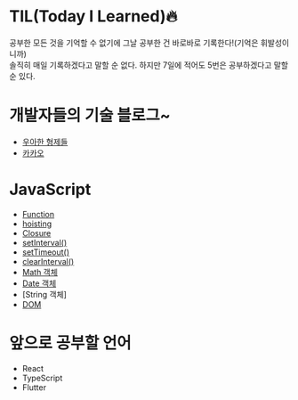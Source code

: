 # TIL(Today I Learned)🔥   
공부한 모든 것을 기억할 수 없기에 그날 공부한 건 바로바로 기록한다!(기억은 휘발성이니까)   
솔직히 매일 기록하겠다고 말할 순 없다. 하지만 7일에 적어도 5번은 공부하겠다고 말할 순 있다.   


# 개발자들의 기술 블로그~
- [우아한 형제들](https://techblog.woowahan.com/)
- [카카오](https://tech.kakao.com/tag/frontend/)

# JavaScript
- [Function](https://github.com/Yejin-J/TIL/blob/main/JavaScript/function.md)
- [hoisting](https://github.com/Yejin-J/TIL/blob/main/JavaScript/hoisting.md)
- [Closure](https://github.com/Yejin-J/TIL/blob/main/JavaScript/Closure.md)
- [setInterval()](https://github.com/Yejin-J/TIL/blob/main/JavaScript/func_setInterval().md)
- [setTimeout()](https://github.com/Yejin-J/TIL/blob/main/JavaScript/func_setTimeout().md)
- [clearInterval()](https://github.com/Yejin-J/TIL/blob/main/JavaScript/func_clearInterval().md)
- [Math 객체](https://github.com/Yejin-J/TIL/blob/main/JavaScript/func_Math.md)
- [Date 객체](https://github.com/Yejin-J/TIL/blob/main/JavaScript/Object_Daate.md)
- [String 객체]
- [DOM](https://github.com/Yejin-J/TIL/blob/main/JavaScript/DOM.md)

# 앞으로 공부할 언어
- React
- TypeScript
- Flutter
